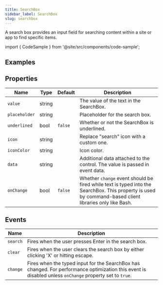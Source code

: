 ```yaml
---
title: SearchBox
sidebar_label: SearchBox
slug: searchbox
---
```


A search box provides an input field for searching content within a site or app to find specific items.

import { CodeSample } from '@site/src/components/code-sample';

## Examples

<CodeSample src="https://python-searchbox-example.pgletio.repl.co" height="450px"
    python="https://github.com/pglet/examples/blob/main/python/controls/searchbox_control.py"
    bash="https://github.com/pglet/examples/blob/main/bash/controls/searchbox.sh"
    />

## Properties

| Name           | Type   | Default | Description |
| -------------- | ------ | ------- | ----------- |
| `value`        | string |         | The value of the text in the SearchBox. |
| `placeholder`  | string |         | Placeholder for the search box. |
| `underlined`   | bool   | `false` | Whether or not the SearchBox is underlined. |
| `icon`         | string |         | Replace "search" icon with a custom one. |
| `iconColor`    | string |         | Icon color. |
| `data`         | string |         | Additional data attached to the control. The value is passed in event data. |
| `onChange`     | bool   | `false` | Whether `change` event should be fired while text is typed into the SearchBox. This property is used by command-based client libraries only like Bash. |

## Events

| Name      | Description |
| --------- | ----------- |
| `search`  | Fires when the user presses Enter in the search box. |
| `clear`  | Fires when the user clears the search box by either clicking 'X' or hitting escape. |
| `change`  | Fires when the typed input for the SearchBox has changed. For performance optimization this event is disabled unless `onChange` property set to `true`. |
